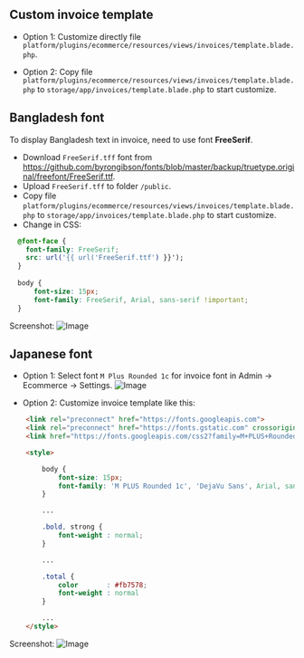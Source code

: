 ## Custom invoice template

- Option 1: Customize directly file `platform/plugins/ecommerce/resources/views/invoices/template.blade.php`.

- Option 2: Copy file `platform/plugins/ecommerce/resources/views/invoices/template.blade.php` to `storage/app/invoices/template.blade.php` to start customize.

## Bangladesh font

To display Bangladesh text in invoice, need to use font **FreeSerif**.

- Download `FreeSerif.tff` font from https://github.com/byrongibson/fonts/blob/master/backup/truetype.original/freefont/FreeSerif.ttf.
- Upload `FreeSerif.tff` to folder `/public`.
- Copy file `platform/plugins/ecommerce/resources/views/invoices/template.blade.php` to `storage/app/invoices/template.blade.php` to start customize.
- Change in CSS:
```CSS
  @font-face {
    font-family: FreeSerif;
    src: url('{{ url('FreeSerif.ttf') }}');
  }
  
  body {
      font-size: 15px;
      font-family: FreeSerif, Arial, sans-serif !important;
  }
```

Screenshot: 
![Image](https://live.staticflickr.com/65535/51915032123_81575aa62e_b.jpg)

## Japanese font

- Option 1: Select font `M Plus Rounded 1c` for invoice font in Admin -> Ecommerce -> Settings.
  ![Image](https://live.staticflickr.com/65535/51913973982_998c9492c5_b.jpg)

- Option 2: Customize invoice template like this:
```html
    <link rel="preconnect" href="https://fonts.googleapis.com">
    <link rel="preconnect" href="https://fonts.gstatic.com" crossorigin>
    <link href="https://fonts.googleapis.com/css2?family=M+PLUS+Rounded+1c&display=swap" rel="stylesheet">

    <style>

        body {
            font-size: 15px;
            font-family: 'M PLUS Rounded 1c', 'DejaVu Sans', Arial, sans-serif !important;
        }

        ...

        .bold, strong {
            font-weight : normal;
        }

        ...

        .total {
            color       : #fb7578;
            font-weight : normal
        }

        ...
    </style>
```

Screenshot:
![Image](https://live.staticflickr.com/65535/51915262029_50ae25c9e0_b.jpg)